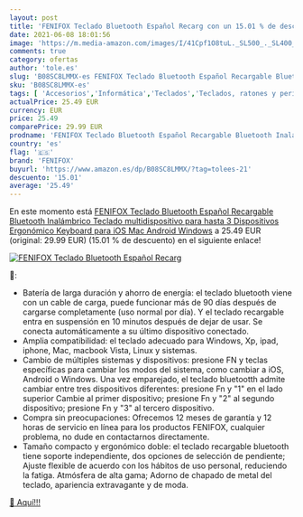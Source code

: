 ```yaml
---
layout: post
title: 'FENIFOX Teclado Bluetooth Español Recarg con un 15.01 % de descuento'
date: 2021-06-08 18:01:56
image: 'https://m.media-amazon.com/images/I/41Cpf1O8tuL._SL500_._SL400_.jpg'
comments: true
category: ofertas
author: 'tole.es'
slug: 'B08SC8LMMX-es FENIFOX Teclado Bluetooth Español Recargable Bluetooth...'
sku: 'B08SC8LMMX-es'
tags: [ 'Accesorios','Informática','Teclados','Teclados, ratones y periféricos de entrada','android','fenifox', ]
actualPrice: 25.49 EUR
currency: EUR
price: 25.49
comparePrice: 29.99 EUR
prodname: 'FENIFOX Teclado Bluetooth Español Recargable Bluetooth Inalámbrico Teclado multidispositivo para hasta 3 Dispositivos Ergonómico Keyboard para iOS Mac  Android  Windows'
country: 'es'
flag: '🇪🇸'
brand: 'FENIFOX'
buyurl: 'https://www.amazon.es/dp/B08SC8LMMX/?tag=tolees-21'
descuento: '15.01'
average: '25.49'
---
```


En este momento está [FENIFOX Teclado Bluetooth Español Recargable Bluetooth Inalámbrico Teclado multidispositivo para hasta 3 Dispositivos Ergonómico Keyboard para iOS Mac  Android  Windows](https://www.amazon.es/dp/B08SC8LMMX/?tag=tolees-21) a 25.49 EUR (original: 29.99 EUR) (15.01 %  de descuento) en el siguiente enlace!

[![FENIFOX Teclado Bluetooth Español Recarg](https://m.media-amazon.com/images/I/41Cpf1O8tuL._SL500_._SL400_.jpg)](https://www.amazon.es/dp/B08SC8LMMX/?tag=tolees-21)

🔎:

- Batería de larga duración y ahorro de energía: el teclado bluetooth viene con un cable de carga, puede funcionar más de 90 días después de cargarse completamente (uso normal por día). Y el teclado recargable entra en suspensión en 10 minutos después de dejar de usar. Se conecta automáticamente a su último dispositivo conectado.
- Amplia compatibilidad: el teclado adecuado para Windows, Xp, ipad, iphone, Mac, macbook Vista, Linux y sistemas.
- Cambio de múltiples sistemas y dispositivos: presione FN y teclas específicas para cambiar los modos del sistema, como cambiar a iOS, Android o Windows. Una vez emparejado, el teclado bluetootth admite cambiar entre tres dispositivos diferentes: presione Fn y "1" en el lado superior Cambie al primer dispositivo; presione Fn y "2" al segundo dispositivo; presione Fn y "3" al tercero dispositivo.
- Compra sin preocupaciones: Ofrecemos 12 meses de garantía y 12 horas de servicio en línea para los productos FENIFOX, cualquier problema, no dude en contactarnos directamente.
- Tamaño compacto y ergonómico doble: el teclado recargable bluetooth tiene soporte independiente, dos opciones de selección de pendiente; Ajuste flexible de acuerdo con los hábitos de uso personal, reduciendo la fatiga. Atmósfera de alta gama; Adorno de chapado de metal del teclado, apariencia extravagante y de moda.

[🛒 Aquí!!!](https://www.amazon.es/dp/B08SC8LMMX/?tag=tolees-21)
